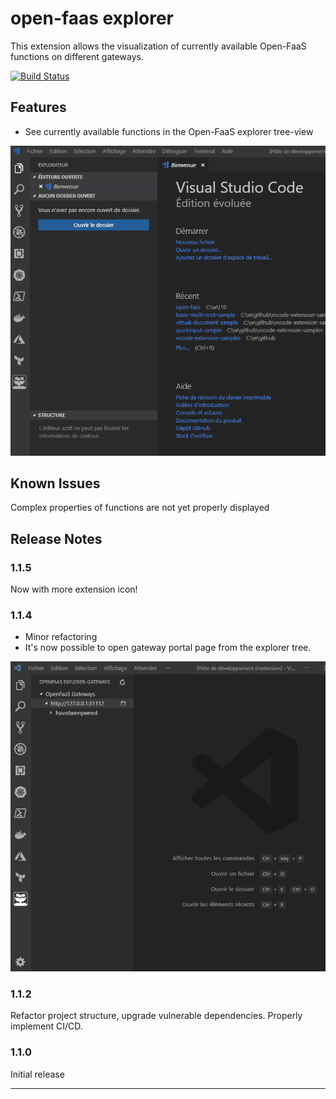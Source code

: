 # open-faas explorer

This extension allows the visualization of currently available Open-FaaS functions on different gateways.

[![Build Status](https://10lab.visualstudio.com/vscode-open-faas-explorer/_apis/build/status/efog.vscode-open-faas-explorer?branchName=master)](https://10lab.visualstudio.com/vscode-open-faas-explorer/_build/latest?definitionId=29&branchName=master)

## Features

- See currently available functions in the Open-FaaS explorer tree-view

![Main Feature](media/demo.gif)

## Known Issues

Complex properties of functions are not yet properly displayed

## Release Notes

### 1.1.5

Now with more extension icon!

### 1.1.4

- Minor refactoring
- It's now possible to open gateway portal page from the explorer tree.

![Open Gateway in Browser](media/demo2.gif)

### 1.1.2

Refactor project structure, upgrade vulnerable dependencies. Properly implement CI/CD.

### 1.1.0

Initial release

-----------------------------------------------------------------------------------------------------------
